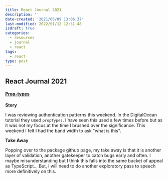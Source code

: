 ```yaml
---
title: React Journal 2021
description: ''
date-created: '2021/05/09 13:06:37'
last-modified: 2022/01/12 12:51:48
isdraft: true
categories:
  - resources
  - journal
  - react
tags:
  - react
type: post
---
```


## React Journal 2021

#### [Prop-types](https://www.npmjs.com/package/prop-types)

**Story**

I was reviewing authentication patterns this weekend. In the DigitalOcean tutorial they used `propTypes`. I have seen this used a few times before but as it was not my focus at the time I brushed over the significance. This weekend I felt I had the band width to ask "what is this".

**Take Away**

Popping over to the package github page, my take away is that it is another layer of validation, another gatekeeper to catch bugs early and often. I maybe misunderstanding but I think this falls into the same bucket of appeal as TypeScript... But, I will need to do another exploratory pass to speech more definitively on this.

